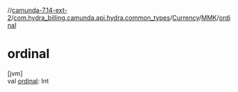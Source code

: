 //[camunda-7.14-ext-2](../../../../index.md)/[com.hydra_billing.camunda.api.hydra.common_types](../../index.md)/[Currency](../index.md)/[MMK](index.md)/[ordinal](ordinal.md)

# ordinal

[jvm]\
val [ordinal](ordinal.md): Int
